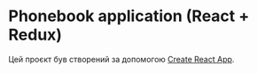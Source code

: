 # Phonebook application (React + Redux)

Цей проєкт був створений за допомогою
[Create React App](https://github.com/facebook/create-react-app).

